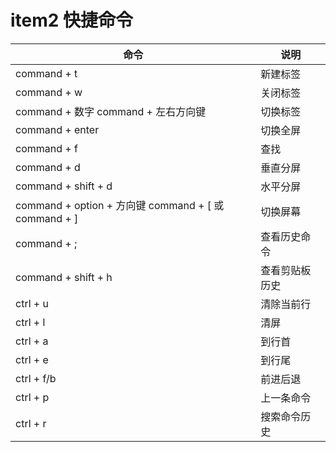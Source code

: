 # item2 快捷命令

| 命令                                                 | 说明           |
| ---------------------------------------------------- | -------------- |
| command + t                                          | 新建标签       |
| command + w                                          | 关闭标签       |
| command + 数字 command + 左右方向键                  | 切换标签       |
| command + enter                                      | 切换全屏       |
| command + f                                          | 查找           |
| command + d                                          | 垂直分屏       |
| command + shift + d                                  | 水平分屏       |
| command + option + 方向键 command + [ 或 command + ] | 切换屏幕       |
| command + ;                                          | 查看历史命令   |
| command + shift + h                                  | 查看剪贴板历史 |
| ctrl + u                                             | 清除当前行     |
| ctrl + l                                             | 清屏           |
| ctrl + a                                             | 到行首         |
| ctrl + e                                             | 到行尾         |
| ctrl + f/b                                           | 前进后退       |
| ctrl + p                                             | 上一条命令     |
| ctrl + r                                             | 搜索命令历史   |
